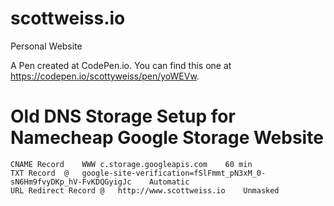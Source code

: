 # scottweiss.io
Personal Website

A Pen created at CodePen.io. You can find this one at https://codepen.io/scottyweiss/pen/yoWEVw.

# Old DNS Storage Setup for Namecheap Google Storage Website
```
CNAME Record	WWW	c.storage.googleapis.com	60 min
TXT Record	@	google-site-verification=fSlFmmt_pN3xM_0-sN6Hm9fvyDKp_hV-FvKDQGyigJc	Automatic
URL Redirect Record	@	http://www.scottweiss.io	Unmasked
```
